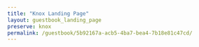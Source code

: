 ```yaml
---
title: "Knox Landing Page"
layout: guestbook_landing_page
preserve: knox
permalink: /guestbook/5b92167a-acb5-4ba7-bea4-7b18e81c47cd/
---
```

